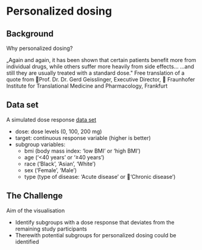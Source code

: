 Personalized dosing
===================

## Background

Why personalized dosing?

„Again and again, it has been shown that certain patients benefit more from individual drugs, 
while others suffer more heavily from side effects…
…and still they are usually treated with a standard dose."
Free translation of a quote from Prof. Dr. Dr. Gerd Geisslinger, Executive Director, 
Fraunhofer Institute for Translational Medicine and Pharmacology, Frankfurt

## Data set

A simulated dose response [data set](WWW54ExampleData.csv) 

* dose: 	dose levels (0, 100, 200 mg)
* target:	continuous response variable (higher is better)
* subgroup variables:
   + bmi (body mass index: ‘low BMI’ or ‘high BMI’)	
   + age (‘<40 years’ or ‘≥40 years’)
   + race (‘Black’, ‘Asian’, ‘White’)
   + sex (‘Female’, ‘Male’)
   + type (type of disease: ‘Acute disease’ or ‘Chronic disease’)


## The Challenge

Aim of the visualisation

* Identify subgroups with a dose response that deviates from the remaining study participants 
* Therewith potential subgroups for personalized dosing could be identified 



